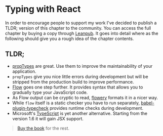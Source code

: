 # Typing with React

In order to encourage people to support my work I've decided to publish a TLDR; version of this chapter to the community. You can access the full chapter by buying a copy through [Leanpub](https://leanpub.com/survivejs_webpack_react). It goes into detail where as the following should give you a rough idea of the chapter contents.

## TLDR;

* [propTypes](https://facebook.github.io/react/docs/reusable-components.html) are great. Use them to improve the maintainability of your application.
* `propTypes` give you nice little errors during development but will be stripped from the production build to improve performance.
* [Flow](http://flowtype.org) goes one step further. It provides syntax that allows you to gradually type your JavaScript code.
* As Flow output can be cryptic to read, [flowery](https://github.com/coodoo/flowery) formats it in a nicer way.
* While `flow` itself is a static checker you have to run separately, [babel-plugin-typecheck](https://github.com/codemix/babel-plugin-typecheck) provides runtime checks during development.
* Microsoft's [TypeScript](http://www.typescriptlang.org/) is yet another alternative. Starting from the version 1.6 it will gain JSX support.

> [Buy the book](https://leanpub.com/survivejs_webpack_react) for the rest.
